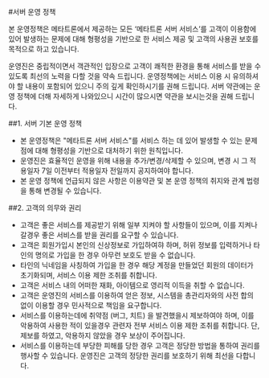 #서버 운영 정책

본 운영정책은 메타트론에서 제공하는 모든 ‘메타트론 서버 서비스’를 고객이 이용함에 있어 발생하는 문제에 대해 형평성을 기반으로 한 서비스 제공 및 고객의 사용권 보호를 목적으로 하고 있습니다. 

운영진은 중립적이면서 객관적인 입장으로 고객이 쾌적한 환경을 통해 서비스를 받을 수 있도록 최선의 노력을 다할 것을 약속 드립니다.
운영정책에는 서비스 이용 시 유의하셔야 할 내용이 포함되어 있으니 주의 깊게 확인하시기를 권해 드립니다.
서버 약관에는 운영 정책에 더해 자세하게 나와있으니 시간이 많으시면 약관을 보시는것을 권해 드립니다.
 
##1. 서버 기본 운영 정책
- 본 운영정책은 "메타트론 서버 서비스"를 서비스 하는 데 있어 발생할 수 있는 문제점에 대해 형평성을 기반으로 대처하기 위한 원칙입니다.  
- 운영진은 효율적인 운영을 위해 내용을 추가/변경/삭제할 수 있으며, 변경 시 그 적용일자 7일 이전부터 적용일자 전일까지 공지하여야 합니다.
- 본 운영 정책에 언급되지 않은 사항은 이용약관 및 본 운영 정책의 취지와 관계 법령을 통해 변경될 수 있습니다. 

##2. 고객의 의무와 권리
- 고객은 좋은 서비스를 제공받기 위해 일부 지켜야 할 사항들이 있으며, 이를 지켜나갈경우 좋은 서비스를 받을 권리를 요구할 수 있습니다.  
- 고객은 회원가입시 본인의 신상정보로 가입하여햐 하며, 허위 정보를 입력하거나 타인의 명의로 가입을 한 경우 아무런 보호도 받을 수 없습니다.
- 타인의 닉네임을 사칭하여 가입을 한 경우 해당 계정을 만들었던 회원의 데이터가 초기화되며, 서비스 이용 제한 조취를 취합니다.
- 고객은 서비스 내의 어떠한 재화, 아이템으로 영리적 이득을 취할 수 없습니다.
- 고객은 운영진의 서비스를 이용하여 얻은 정보, 시스템을 총관리자와의 사전 합의 없이 이용할 경우 민사적으로 책임을 요구합니다.
- 서비스를 이용하는데에 취약점 (버그, 치트) 을 발견했을시 제보하여야 하며, 이를 악용하여 사용한 적이 있을경우 관련자 전부 서비스 이용 제한 조취를 취합니다. 단, 제보를 하였고, 악용하지 않았을 경우 보상이 주어집니다.
- 서비스를 이용하는데 부당한 피해를 당한 경우 고객은 정당한 방법을 통하여 권리를 행사할 수 있습니다. 운영진은 고객의 정당한 권리를 보호하기 위해 최선을 다합니다.
